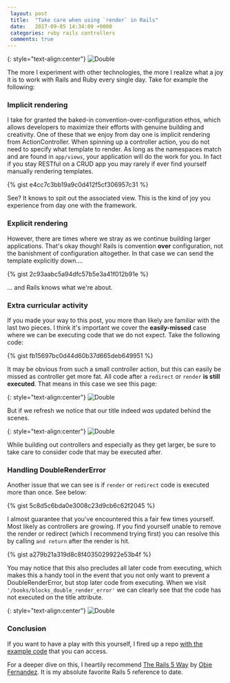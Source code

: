```yaml
---
 layout: post
 title:  "Take care when using `render` in Rails"
 date:   2017-09-05 14:34:09 +0000
 categories: ruby rails controllers
 comments: true
---
```


{: style="text-align:center"}
![Double](http://i.imgur.com/RHhzGMv.jpg)

The more I experiment with other technologies, the more I realize what a joy it is to work with Rails and Ruby every single day. Take for example the following:

### Implicit rendering

I take for granted the baked-in convention-over-configuration ethos, which allows developers to maximize their efforts with genuine building and creativity. One of these that we enjoy from day one is implicit rendering from ActionController. When spinning up a controller action, you do not need to specify what template to render. As long as the namespaces match and are found in `app/views`, your application will do the work for you. In fact if you stay RESTful on a CRUD app you may rarely if ever find yourself manually rendering templates.

{% gist e4cc7c3bb19a9c0d412f5cf306957c31 %}

See? It knows to spit out the associated view. This is the kind of joy you experience from day one with the framework.

### Explicit rendering

However, there are times where we stray as we continue building larger applications. That's okay though! Rails is convention __over__ configuration, not the banishment of configuration altogether. In that case we can send the template explicitly down....

{% gist 2c93aabc5a94dfc57b5e3a41f012b91e %}

... and Rails knows what we're about.

### Extra curricular activity

If you made your way to this post, you more than likely are familiar with the last two pieces. I think it's important we cover the __easily-missed__ case where we can be executing code that we do not expect. Take the following code:

{% gist fb15697bc0d44d60b37d665deb649951 %}

It may be obvious from such a small controller action, but this can easily be missed as controller get more fat. All code after a `redirect` or `render` __is still executed__. That means in this case we see this page:

{: style="text-align:center"}
![Double](http://i.imgur.com/ji4y7TT.png)

But if we refresh we notice that our title indeed *was* updated behind the scenes.

{: style="text-align:center"}
![Double](http://i.imgur.com/2d7hB1Q.png)

While building out controllers and especially as they get larger, be sure to take care to consider code that may be executed after.

### Handling DoubleRenderError

Another issue that we can see is if `render` or `redirect` code is executed more than once. See below:

{% gist 5c8d5c6bda0e3008c23d9cb6c62f2045 %}

I almost guarantee that you've encountered this a fair few times yourself. Most likely as controllers are growing. If you find yourself unable to remove the render or redirect (which I recommend trying first) you can resolve this by calling `and return` after the render is hit.

{% gist a279b21a319d8c8f4035029922e53b4f %}

You may notice that this also precludes all later code from executing, which makes this a handy tool in the event that you not only want to prevent a DoubleRenderError, but stop later code from executing. When we visit `'/books/blocks_double_render_error'` we can clearly see that the code has not executed on the title attribute.

{: style="text-align:center"}
![Double](https://i.imgur.com/aAa8NtL.png)

### Conclusion

If you want to have a play with this yourself, I fired up a repo [with the example code](https://github.com/Schwad/be_careful_how_you_render/blob/master/app/controllers/books_controller.rb) that you can access.

For a deeper dive on this, I heartily recommend [The Rails 5 Way](https://leanpub.com/tr5w) by [Obie Fernandez](https://twitter.com/obie). It is my absolute favorite Rails 5 reference to date.
